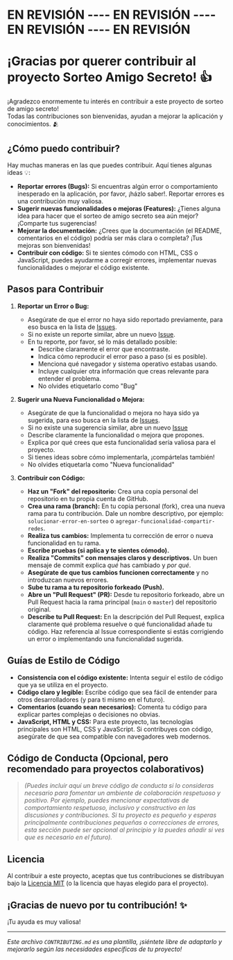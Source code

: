 # EN REVISIÓN ---- EN REVISIÓN ---- EN REVISIÓN ---- EN REVISIÓN

# ¡Gracias por querer contribuir al proyecto Sorteo Amigo Secreto! 👍

¡Agradezco enormemente tu interés en contribuir a este proyecto de sorteo de amigo secreto!  
Todas las contribuciones son bienvenidas, ayudan a mejorar la aplicación y conocimientos. 🫂

## ¿Cómo puedo contribuir?

Hay muchas maneras en las que puedes contribuir. Aquí tienes algunas ideas 💡:

*   **Reportar errores (Bugs):** Si encuentras algún error o comportamiento inesperado en la aplicación, por favor, ¡házlo saber!. Reportar errores es una contribución muy valiosa.
*   **Sugerir nuevas funcionalidades o mejoras (Features):** ¿Tienes alguna idea para hacer que el sorteo de amigo secreto sea aún mejor?  ¡Comparte tus sugerencias!
*   **Mejorar la documentación:**  ¿Crees que la documentación (el README, comentarios en el código) podría ser más clara o completa?  ¡Tus mejoras son bienvenidas!
*   **Contribuir con código:** Si te sientes cómodo con HTML, CSS o JavaScript, puedes ayudarme a corregir errores, implementar nuevas funcionalidades o mejorar el código existente.

## Pasos para Contribuir

1.  **Reportar un Error o Bug:**
    *   Asegúrate de que el error no haya sido reportado previamente, para eso busca en la lista de [Issues](https://github.com/Senekales/amigoSecreto/issues).
    *   Si no existe un reporte similar, abre un nuevo [Issue](https://github.com/Senekales/amigoSecreto/issues/new).
    *   En tu reporte, por favor, sé lo más detallado posible:
        *   Describe claramente el error que encontraste.
        *   Indica cómo reproducir el error paso a paso (si es posible).
        *   Menciona qué navegador y sistema operativo estabas usando.
        *   Incluye cualquier otra información que creas relevante para entender el problema.
        *   No olvides etiquetarlo como "Bug"

2.  **Sugerir una Nueva Funcionalidad o Mejora:**
    *   Asegúrate de que la funcionalidad o mejora no haya sido ya sugerida, para eso busca en la lista de [Issues](https://github.com/Senekales/amigoSecreto/issues).
    *   Si no existe una sugerencia similar, abre un nuevo [Issue](https://github.com/Senekales/amigoSecreto/issues/new)
    *   Describe claramente la funcionalidad o mejora que propones.
    *   Explica por qué crees que esta funcionalidad sería valiosa para el proyecto.
    *   Si tienes ideas sobre cómo implementarla, ¡compártelas también!
    *   No olvides etiquetarla como "Nueva funcionalidad"

3.  **Contribuir con Código:**
    *   **Haz un "Fork" del repositorio:** Crea una copia personal del repositorio en tu propia cuenta de GitHub.
    *   **Crea una rama (branch):**  En tu copia personal (fork), crea una nueva rama para tu contribución. Dale un nombre descriptivo, por ejemplo: `solucionar-error-en-sorteo` o `agregar-funcionalidad-compartir-redes`.
    *   **Realiza tus cambios:** Implementa tu corrección de error o nueva funcionalidad en tu rama.
    *   **Escribe pruebas (si aplica y te sientes cómodo).**
    *   **Realiza "Commits" con mensajes claros y descriptivos.**  Un buen mensaje de commit explica *qué* has cambiado y *por qué*.
    *   **Asegúrate de que tus cambios funcionen correctamente** y no introduzcan nuevos errores.
    *   **Sube tu rama a tu repositorio forkeado (Push).**
    *   **Abre un "Pull Request" (PR):** Desde tu repositorio forkeado, abre un Pull Request hacia la rama principal (`main` o `master`) del repositorio original.
    *   **Describe tu Pull Request:** En la descripción del Pull Request, explica claramente qué problema resuelve o qué funcionalidad añade tu código.  Haz referencia al Issue correspondiente si estás corrigiendo un error o implementando una funcionalidad sugerida.

## Guías de Estilo de Código

*   **Consistencia con el código existente:** Intenta seguir el estilo de código que ya se utiliza en el proyecto.
*   **Código claro y legible:** Escribe código que sea fácil de entender para otros desarrolladores (y para ti mismo en el futuro).
*   **Comentarios (cuando sean necesarios):** Comenta tu código para explicar partes complejas o decisiones no obvias.
*   **JavaScript, HTML y CSS:**  Para este proyecto, las tecnologías principales son HTML, CSS y JavaScript.  Si contribuyes con código, asegúrate de que sea compatible con navegadores web modernos.

## Código de Conducta (Opcional, pero recomendado para proyectos colaborativos)

> *(Puedes incluir aquí un breve código de conducta si lo consideras necesario para fomentar un ambiente de colaboración respetuoso y positivo. Por ejemplo, puedes mencionar expectativas de comportamiento respetuoso, inclusivo y constructivo en las discusiones y contribuciones. Si tu proyecto es pequeño y esperas principalmente contribuciones pequeñas o correcciones de errores, esta sección puede ser opcional al principio y la puedes añadir si ves que es necesario en el futuro).*

## Licencia

Al contribuir a este proyecto, aceptas que tus contribuciones se distribuyan bajo la [Licencia MIT](LICENSE) (o la licencia que hayas elegido para el proyecto).

## ¡Gracias de nuevo por tu contribución! ✨

¡Tu ayuda es muy valiosa!

---

*Este archivo `CONTRIBUTING.md` es una plantilla, ¡siéntete libre de adaptarlo y mejorarlo según las necesidades específicas de tu proyecto!*
